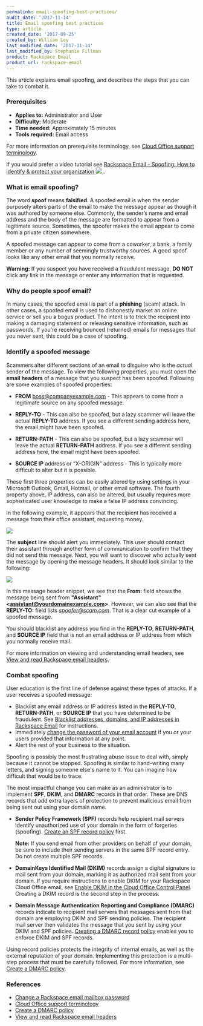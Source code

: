 ```yaml
---
permalink: email-spoofing-best-practices/
audit_date: '2017-11-14'
title: Email spoofing best practices
type: article
created_date: '2017-09-25'
created_by: William Loy
last_modified_date: '2017-11-14'
last_modified_by: Stephanie Fillmon
product: Rackspace Email
product_url: rackspace-email
---
```


This article explains email spoofing, and describes the steps that you can take to combat it.

### Prerequisites

- **Applies to:** Administrator and User
- **Difficulty:** Moderate
- **Time needed:** Approximately 15 minutes
- **Tools required:**  Email access

For more information on prerequisite terminology, see [Cloud Office support terminology](/how-to/cloud-office-support-terminology).

If you would prefer a video tutorial see [Rackspace Email - Spoofing: How to identify & protect your organization <img src="{% asset_path rackspace-email/email-spoofing-explained/video_spoofing.png %}" /> ](https://emailhelp.rackspace.com/l/how-to-prevent-email-spoofing).

### What is email spoofing?

The word **spoof** means **falsified**. A spoofed email is when the sender purposely alters parts of the email to make the message appear as though it was authored by someone else. Commonly, the sender’s name and email address and the body of the message are formatted to appear from a legitimate source. Sometimes, the spoofer makes the email appear to come from a private citizen somewhere.

A spoofed message can appear to come from a coworker, a bank, a family member or any number of seemingly trustworthy sources. A good spoof looks like any other email that you normally receive.

**Warning:** If you suspect you have received a fraudulent message, **DO NOT** click any link in the message or enter any information that is requested.

### Why do people spoof email?

In many cases, the spoofed email is part of a **phishing** (scam) attack. In other cases, a spoofed email is used to dishonestly market an online service or sell you a bogus product. The intent is to trick the recipient into making a damaging statement or releasing sensitive information, such as passwords. If you're receiving bounced (returned) emails for messages that you never sent, this could be a case of spoofing.

### Identify a spoofed message

Scammers alter different sections of an email to disguise who is the *actual* sender of the message. To view the following properties, you must open the **email headers** of a message that you suspect has been spoofed. Following are some examples of spoofed properties:

- **FROM** boss@companyexample.com - This appears to come from a legitimate source on any spoofed message.

- **REPLY-TO** - This can also be spoofed, but a lazy scammer will leave the actual **REPLY-TO** address. If you see a different sending address here, the email might have been spoofed.

- **RETURN-PATH** - This can also be spoofed, but a lazy scammer will leave the actual **RETURN-PATH** address. If you see a different sending address here, the email might have been spoofed.

- **SOURCE IP** address or “X-ORIGIN” address - This is typically more difficult to alter but it is possible.

These first three properties can be easily altered by using settings in your Microsoft Outlook, Gmail, Hotmail, or other email software. The fourth property above, IP address, can also be altered, but usually requires more sophisticated user knowledge to make a false IP address convincing.

In the following example, it appears that the recipient has received a message from their office assistant, requesting money.

<img src="{% asset_path rackspace-email/email-spoofing-explained/from_assistant.png %}" />

The **subject** line should alert you immediately. This user should contact their assistant through another form of communication to confirm that they did not send this message. Next, you will want to discover who actually sent the message by opening the message headers. It should look similar to the following:

<img src="{% asset_path rackspace-email/email-spoofing-explained/reply_to.png %}" />

In this message header snippet, we see that the **From:** field shows the message being sent from **"Assistant"\<assistant@yourdomainexample.com\>**. However, we can also see that the **REPLY-TO:** field lists *spoofer@scam.com*. That is a clear cut example of a spoofed message. 

You should blacklist any address you find in the **REPLY-TO**, **RETURN-PATH**, and **SOURCE IP** field that is not an email address or IP address from which you normally receive mail.

For more information on viewing and understanding email headers, see [View and read Rackspace email headers](/how-to/view-and-read-rackspace-email-headers).

### Combat spoofing

User education is the first line of defense against these types of attacks. If a user receives a spoofed message:

 - Blacklist any email address or IP address listed in the **REPLY-TO**, **RETURN-PATH**, or **SOURCE IP** that you have determined to be fraudulent. See [Blacklist addresses, domains, and IP addresses in Rackspace Email](/how-to/blacklist-addresses-domains-and-ips-in-rackspace-email-webmail/) for instructions.
 - Immediately [change the password of your email account](/how-to/change-rackspace-email-mailbox-password) if you or your users provided that information at any point.
 - Alert the rest of your business to the situation.

Spoofing is possibly the most frustrating abuse issue to deal with, simply because it cannot be stopped. Spoofing is similar to hand-writing many letters, and signing someone else's name to it. You can imagine how difficult that would be to trace.

The most impactful change you can make as an administrator is to implement **SPF**, **DKIM**, and **DMARC** records in that order. These are DNS records that add extra layers of protection to prevent malicious email from being sent out using your domain name.

   - **Sender Policy Framework (SPF)** records help recipient mail servers identify unauthorized use of your domain in the form of forgeries (spoofing). [Create an SPF record policy](/how-to/create-an-spf-policy) first.

       **Note:** If you send email from other providers on behalf of your domain, be sure to include their sending servers in the same SPF record entry. Do not create multiple SPF records.

   - **DomainKeys Identified Mail (DKIM)** records assign a digital signature to mail sent from your domain, marking it as authorized mail sent from your domain. If you require instructions to enable DKIM for your Rackspace Cloud Office email, see [Enable DKIM in the Cloud Office Control Panel](/how-to/enable-dkim-in-the-cloud-office-control-panel). Creating a DKIM record is the second step in the process.

   - **Domain Message Authentication Reporting and Compliance (DMARC)** records indicate to recipient mail servers that messages sent from that domain are employing DKIM and SPF sending policies. The recipient mail server then validates the message that you sent by using your DKIM and SPF policies. [Creating a DMARC record policy](/how-to/create-a-dmarc-policy) enables you to enforce DKIM and SPF records.

Using record policies protects the integrity of internal emails, as well as the external reputation of your domain. Implementing this protection is a multi-step process that must be carefully followed. For more information, see [Create a DMARC policy](/how-to/create-a-dmarc-policy).


### References

- [Change a Rackspace email mailbox password](/how-to/change-rackspace-email-mailbox-password)
- [Cloud Office support terminology](/how-to/cloud-office-support-terminology)
- [Create a DMARC policy](/how-to/create-a-dmarc-policy)
- [View and read Rackspace email headers](/how-to/view-and-read-rackspace-email-headers)
